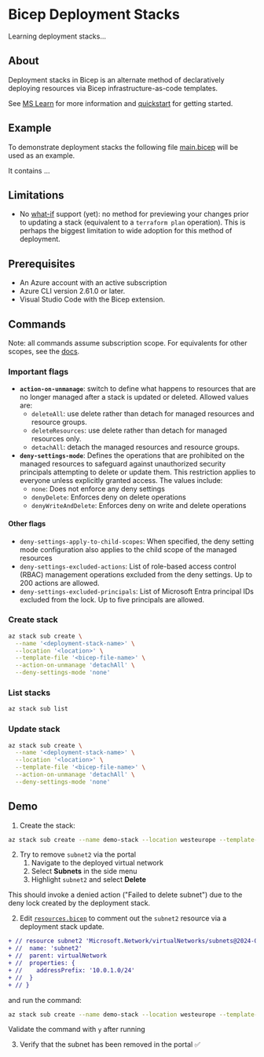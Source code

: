 # Bicep Deployment Stacks

Learning deployment stacks...

## About

Deployment stacks in Bicep is an alternate method of declaratively deploying resources via Bicep infrastructure-as-code templates.

See [MS Learn](https://learn.microsoft.com/en-us/azure/azure-resource-manager/bicep/deployment-stacks?tabs=azure-powershell) for more information and [quickstart](https://learn.microsoft.com/en-us/azure/azure-resource-manager/bicep/quickstart-create-deployment-stacks?tabs=azure-cli%2CCLI) for getting started.

## Example

To demonstrate deployment stacks the following file [main.bicep](./main.bicep) will be used as an example.

It contains ...

## Limitations

- No [what-if](https://learn.microsoft.com/en-us/azure/azure-resource-manager/bicep/deploy-what-if) support (yet): no method for previewing your changes prior to updating a stack (equivalent to a `terraform plan` operation). This is perhaps the biggest limitation to wide adoption for this method of deployment.

## Prerequisites

- An Azure account with an active subscription
- Azure CLI version 2.61.0 or later.
- Visual Studio Code with the Bicep extension.

## Commands

Note: all commands assume subscription scope. For equivalents for other scopes, see the [docs](https://learn.microsoft.com/en-us/cli/azure/stack?view=azure-cli-latest).

### Important flags

- **`action-on-unmanage`**: switch to define what happens to resources that are no longer managed after a stack is updated or deleted. Allowed values are:
  - `deleteAll`: use delete rather than detach for managed resources and resource groups.
  - `deleteResources`: use delete rather than detach for managed resources only.
  - `detachAll`: detach the managed resources and resource groups.
- **`deny-settings-mode`**: Defines the operations that are prohibited on the managed resources to safeguard against unauthorized security principals attempting to delete or update them. This restriction applies to everyone unless explicitly granted access. The values include: 
  - `none`: Does not enforce any deny settings
  - `denyDelete`: Enforces deny on delete operations
  - `denyWriteAndDelete`: Enforces deny on write and delete operations

#### Other flags

- `deny-settings-apply-to-child-scopes`: When specified, the deny setting mode configuration also applies to the child scope of the managed resources
- `deny-settings-excluded-actions`: List of role-based access control (RBAC) management operations excluded from the deny settings. Up to 200 actions are allowed.
- `deny-settings-excluded-principals`: List of Microsoft Entra principal IDs excluded from the lock. Up to five principals are allowed.

### Create stack

```bash
az stack sub create \
  --name '<deployment-stack-name>' \
  --location '<location>' \
  --template-file '<bicep-file-name>' \
  --action-on-unmanage 'detachAll' \
  --deny-settings-mode 'none'
```

### List stacks

```bash
az stack sub list
```

### Update stack

```bash
az stack sub create \
  --name '<deployment-stack-name>' \
  --location '<location>' \
  --template-file '<bicep-file-name>' \
  --action-on-unmanage 'detachAll' \
  --deny-settings-mode 'none'
```

## Demo

1. Create the stack:

```bash
az stack sub create --name demo-stack --location westeurope --template-file main.bicep --action-on-unmanage 'deleteAll' --deny-settings-mode 'denyDelete'
```

2. Try to remove `subnet2` via the portal
    1. Navigate to the deployed virtual network
    2. Select **Subnets** in the side menu
    3. Highlight `subnet2` and select **Delete**

This should invoke a denied action ("Failed to delete subnet") due to the deny lock created by the deployment stack.

2. Edit [`resources.bicep`](./resources.bicep) to comment out the `subnet2` resource via a deployment stack update.

```diff
+ // resource subnet2 'Microsoft.Network/virtualNetworks/subnets@2024-01-01' = {
+ //  name: 'subnet2'
+ //  parent: virtualNetwork
+ //  properties: {
+ //    addressPrefix: '10.0.1.0/24'
+ //  }
+ // }
```

and run the command:

```bash
az stack sub create --name demo-stack --location westeurope --template-file main.bicep --action-on-unmanage 'deleteAll' --deny-settings-mode 'denyDelete'
```

Validate the command with `y` after running

3. Verify that the subnet has been removed in the portal :white_check_mark: